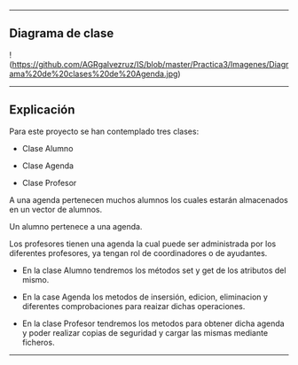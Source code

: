 

----
## Diagrama de clase
!(https://github.com/AGRgalvezruz/IS/blob/master/Practica3/Imagenes/Diagrama%20de%20clases%20de%20Agenda.jpg)

----
## Explicación

Para este proyecto se han contemplado tres clases:

* Clase Alumno

* Clase Agenda

* Clase Profesor

 A una agenda pertenecen muchos alumnos los cuales estarán almacenados en un vector de alumnos.

 Un alumno pertenece a una agenda.

 Los profesores tienen una agenda la cual puede ser administrada por los diferentes profesores, ya tengan rol de coordinadores o de ayudantes.

* En la clase Alumno tendremos los métodos set y get de los atributos del mismo.

* En la case Agenda los metodos de insersión, edicion, eliminacion y diferentes comprobaciones para reaizar dichas operaciones.

* En la clase Profesor tendremos los metodos para obtener dicha agenda y poder realizar copias de seguridad y cargar las mismas mediante ficheros.

----
